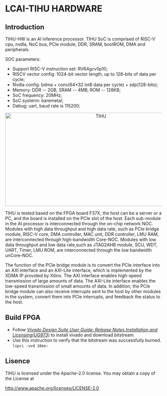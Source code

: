 # LCAI-TIHU HARDWARE
## Introduction  

TIHU-HW is an AI inference processor. TIHU SoC is comprised of RISC-V cpu, nvdla, NoC bus, PCIe module, DDR, SRAM, bootROM, DMA and peripherals.  

SOC parameters:  
* Support RISC-V instruction set: RV64gcv0p10;
* RISCV vector config: 1024-bit vector length, up to 128-bits of data per cycle;
* Nvdla config:  bdma + conv(64*32 int8 data per cycle) + sdp(128-bits);
* Memory: DDR -- 2GB, SRAM -- 4MB, ROM -- 128KB;
* SoC frequency: 20MHz;  
* SoC systerm: baremetal;
* Debug: uart, baud rate is 115200;

<div align=center>
<img src="https://github.com/LCAI-TIHU/SW/blob/main/doc/AIPU_structure.png" width="600" height="300" alt="TIHU"/><br/>
</div>

TIHU is tested based on the FPGA board F37X, the host can be a server or a PC, and the board is installed on the PCIe slot of the host. Each sub-module in the AI processor is interconnected through the on-chip network NOC. Modules with high data throughput and high data rate, such as PCIe bridge module, RISC-V core, DMA controller, MAC unit, DDR controller, LMU RAM, are interconnected through high-bandwidth Core-NOC. Modules with low data throughput and low data rate,such as JTAG2AHB module, SCU, WDT, UART, Timer, LMU ROM, are interconnected through the low bandwidth unCore-NOC.  

The function of the PCIe bridge module is to convert the PCIe interface into an AXI interface and an AXI-Lite interface, which is implemented by the XDMA IP provided by Xilinx. The AXI interface enables high-speed transmission of large amounts of data. The AXI-Lite interface enables the low-speed transmission of small amounts of data. In addition, the PCIe bridge module can also receive interrupts sent to the host by other modules in the system, convert them into PCIe interrupts, and feedback the status to the host.

## Build FPGA  
* Follow [_Vivado Design Suite User Guide: Release Notes,Installation,and Licensing(UG973)_](https://docs.xilinx.com/r/en-US/ug973-vivado-release-notes-install-license/Create-and-Generate-a-License-Key-File) to install vivado and download bitstream.   
* Use this instruction to verify that the bitstream was successfully burned.  
  ` lspci -vvd 10ee: `

## Lisence  
TIHU is licensed under the Apache-2.0 license. You may obtain a copy of the License at

http://www.apache.org/licenses/LICENSE-2.0
